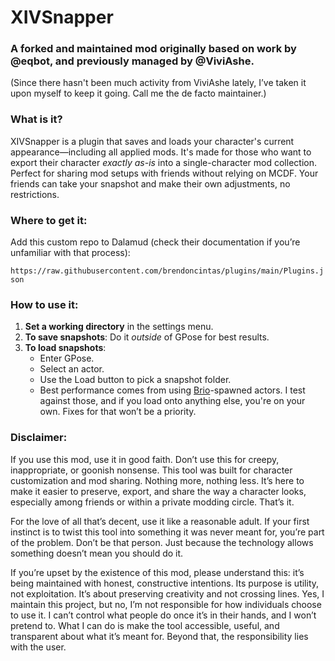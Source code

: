 # XIVSnapper

### A forked and maintained mod originally based on work by @eqbot, and previously managed by @ViviAshe. 
(Since there hasn't been much activity from ViviAshe lately, I’ve taken it upon myself to keep it going. Call me the de facto maintainer.)

### What is it?
XIVSnapper is a plugin that saves and loads your character's current appearance—including all applied mods. It's made for those who want to export their character *exactly as-is* into a single-character mod collection. Perfect for sharing mod setups with friends without relying on MCDF. Your friends can take your snapshot and make their own adjustments, no restrictions.

### Where to get it:
Add this custom repo to Dalamud (check their documentation if you’re unfamiliar with that process):

`https://raw.githubusercontent.com/brendoncintas/plugins/main/Plugins.json`

### How to use it:
1. **Set a working directory** in the settings menu.
2. **To save snapshots**: Do it *outside* of GPose for best results.
3. **To load snapshots**:
   - Enter GPose.
   - Select an actor.
   - Use the Load button to pick a snapshot folder.
   - Best performance comes from using [Brio](https://github.com/AsgardXIV/Brio)-spawned actors. I test against those, and if you load onto anything else, you're on your own. Fixes for that won’t be a priority.

### Disclaimer:
If you use this mod, use it in good faith. Don’t use this for creepy, inappropriate, or goonish nonsense. This tool was built for character customization and mod sharing. Nothing more, nothing less. It’s here to make it easier to preserve, export, and share the way a character looks, especially among friends or within a private modding circle. That’s it.

For the love of all that’s decent, use it like a reasonable adult. If your first instinct is to twist this tool into something it was never meant for, you’re part of the problem. Don’t be that person. Just because the technology allows something doesn’t mean you should do it.

If you’re upset by the existence of this mod, please understand this: it’s being maintained with honest, constructive intentions. Its purpose is utility, not exploitation. It’s about preserving creativity and not crossing lines. Yes, I maintain this project, but no, I’m not responsible for how individuals choose to use it. I can’t control what people do once it’s in their hands, and I won’t pretend to. What I can do is make the tool accessible, useful, and transparent about what it’s meant for. Beyond that, the responsibility lies with the user.
